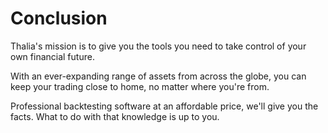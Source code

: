 # Conclusion

Thalia's mission is to give you the tools you need to take control of your own financial future.

With an ever-expanding range of assets from across the globe, you can keep your trading close to home, no matter where you're from.

Professional backtesting software at an affordable price, we'll give you the facts. What to do with that knowledge is up to you.
